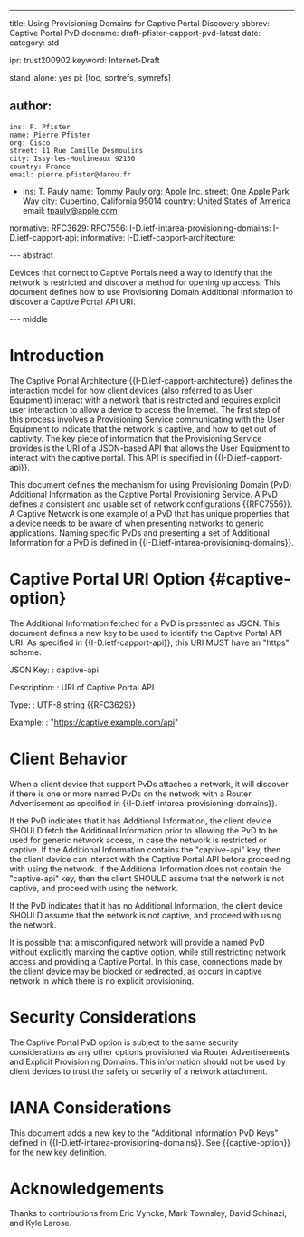 ---
title: Using Provisioning Domains for Captive Portal Discovery
abbrev: Captive Portal PvD
docname: draft-pfister-capport-pvd-latest
date:
category: std

ipr: trust200902
keyword: Internet-Draft

stand_alone: yes
pi: [toc, sortrefs, symrefs]

author:
  -
    ins: P. Pfister
    name: Pierre Pfister
    org: Cisco
    street: 11 Rue Camille Desmoulins
    city: Issy-les-Moulineaux 92130
    country: France
    email: pierre.pfister@darou.fr
  -
    ins: T. Pauly
    name: Tommy Pauly
    org: Apple Inc.
    street: One Apple Park Way
    city: Cupertino, California 95014
    country: United States of America
    email: tpauly@apple.com

normative:
  RFC3629:
  RFC7556:
  I-D.ietf-intarea-provisioning-domains:
  I-D.ietf-capport-api:
informative:
  I-D.ietf-capport-architecture:

--- abstract

Devices that connect to Captive Portals need a way to identify that the network is restricted and discover a method for opening up access. This document defines how to use Provisioning Domain Additional Information to discover a Captive Portal API URI.

--- middle

# Introduction

The Captive Portal Architecture {{I-D.ietf-capport-architecture}} defines the interaction model for how client devices (also referred to as User Equipment) interact with a network that is restricted and requires explicit user interaction to allow a device to access the Internet. The first step of this process involves a Provisioning Service communicating with the User Equipment to indicate that the network is captive, and how to get out of captivity. The key piece of information that the Provisioning Service provides is the URI of a JSON-based API that allows the User Equipment to interact with the captive portal. This API is specified in {{I-D.ietf-capport-api}}.

This document defines the mechanism for using Provisioning Domain (PvD) Additional Information as the Captive Portal Provisioning Service. A PvD defines a consistent and usable set of network configurations {{RFC7556}}. A Captive Network is one example of a PvD that has unique properties that a device needs to be aware of when presenting networks to generic applications. Naming specific PvDs and presenting a set of Additional Information for a PvD is defined in {{I-D.ietf-intarea-provisioning-domains}}.

# Captive Portal URI Option {#captive-option}

The Additional Information fetched for a PvD is presented as JSON. This document defines a new key to be used to identify the Captive Portal API URI. As specified in {{I-D.ietf-capport-api}}, this URI MUST have an "https" scheme.

JSON Key:
: captive-api

Description:
: URI of Captive Portal API

Type:
: UTF-8 string {{RFC3629}}

Example:
: "https://captive.example.com/api"

# Client Behavior

When a client device that support PvDs attaches a network, it will discover if there is one or more named PvDs on the network with a Router Advertisement as specified in {{I-D.ietf-intarea-provisioning-domains}}.

If the PvD indicates that it has Additional Information, the client device SHOULD fetch the Additional Information prior to allowing the PvD to be used for generic network access, in case the network is restricted or captive. If the Additional Information contains the "captive-api" key, then the client device can interact with the Captive Portal API before proceeding with using the network. If the Additional Information does not contain the "captive-api" key, then the client  SHOULD assume that the network is not captive, and proceed with using the network.

If the PvD indicates that it has no Additional Information, the client device SHOULD assume that the network is not captive, and proceed with using the network.

It is possible that a misconfigured network will provide a named PvD without explicitly marking the captive option, while still restricting network access and providing a Captive Portal. In this case, connections made by the client device may be blocked or redirected, as occurs in captive network in which there is no explicit provisioning.

# Security Considerations

The Captive Portal PvD option is subject to the same security considerations as any other options provisioned via Router Advertisements and Explicit Provisioning Domains. This information should not be used by client devices to trust the safety or security of a network attachment.

# IANA Considerations

This document adds a new key to the "Additional Information PvD Keys" defined in
{{I-D.ietf-intarea-provisioning-domains}}. See {{captive-option}} for the new key definition.

# Acknowledgements

Thanks to contributions from Eric Vyncke, Mark Townsley, David Schinazi, and Kyle Larose.
